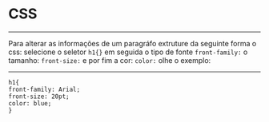 # CSS  

---

Para alterar as informações de um paragráfo extruture da seguinte forma o css: 
selecione o seletor ```h1{}``` em seguida o tipo de fonte ```front-family:``` o tamanho: ```front-size:``` e por fim a cor: ```color:```  olhe o exemplo:

---

```
h1{ 
front-family: Arial;
front-size: 20pt;
color: blue;
}
```
